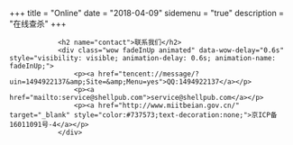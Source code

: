+++
title = "Online"
date = "2018-04-09"
sidemenu = "true"
description = "在线查杀"
+++

                <h2 name="contact">联系我们</h2>
                <div class="wow fadeInUp animated" data-wow-delay="0.6s" style="visibility: visible; animation-delay: 0.6s; animation-name: fadeInUp;">
                    <p><a href="tencent://message/?uin=1494922137&amp;Site=&amp;Menu=yes">QQ:1494922137</a></p>
                    <p><a href="mailto:service@shellpub.com">service@shellpub.com</a></p>
                    <p><a href="http://www.miitbeian.gov.cn/" target="_blank" style="color:#737573;text-decoration:none;">京ICP备16011091号-4</a></p>
                </div>
